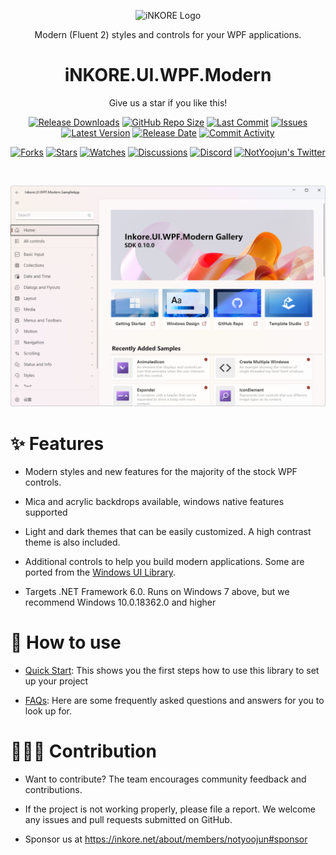 
<p align="center">
  <a target="_blank" rel="noopener noreferrer">
    <img width="128" src="[https://raw.githubusercontent.com/InkoreStudios/.github/main/assets/Inkore_Badge.png]()" alt="iNKORE Logo">
  </a>
</p>

<p align="center">Modern (Fluent 2) styles and controls for your WPF applications.</p>

<h1 align="center">
  iNKORE.UI.WPF.Modern
</h1>

<p align="center">Give us a star if you like this!</p>

<p align="center">
  <a href="https://github.com/iNKOREStudios/UI.WPF.Modern/releases"><img src="https://img.shields.io/github/downloads/iNKOREStudios/UI.WPF.Modern/total?color=%239F7AEA" alt="Release Downloads"></a>
  <a href="#"><img src="https://img.shields.io/github/repo-size/iNKOREStudios/UI.WPF.Modern?color=6882C4" alt="GitHub Repo Size"></a>
  <a href="#"><img src="https://img.shields.io/github/last-commit/iNKOREStudios/UI.WPF.Modern?color=%23638e66" alt="Last Commit"></a>
  <a href="#"><img src="https://img.shields.io/github/issues/iNKOREStudios/UI.WPF.Modern?color=f76642" alt="Issues"></a>
  <a href="#"><img src="https://img.shields.io/github/v/release/iNKOREStudios/UI.WPF.Modern?color=%4CF4A8B4" alt="Latest Version"></a>
  <a href="#"><img src="https://img.shields.io/github/release-date/iNKOREStudios/UI.WPF.Modern?color=%23b0a3e8" alt="Release Date"></a>
  <a href="https://github.com/iNKOREStudios/UI.WPF.Modern/commits/"><img src="https://img.shields.io/github/commit-activity/m/iNKOREStudios/UI.WPF.Modern" alt="Commit Activity"></a>
</p>

<p align="center">
  <a href="https://github.com/iNKOREStudios/UI.WPF.Modern/network/members"><img src="https://img.shields.io/github/forks/iNKOREStudios/UI.WPF.Modern?style=social" alt="Forks"></a>
  <a href="https://github.com/iNKOREStudios/UI.WPF.Modern/stargazers"><img src="https://img.shields.io/github/stars/iNKOREStudios/UI.WPF.Modern?style=social" alt="Stars"></a>
  <a href="https://github.com/iNKOREStudios/UI.WPF.Modern/watchers"><img src="https://img.shields.io/github/watchers/iNKOREStudios/UI.WPF.Modern?style=social" alt="Watches"></a>
  <a href="https://github.com/iNKOREStudios/UI.WPF.Modern/discussions"><img src="https://img.shields.io/github/discussions/iNKOREStudios/UI.WPF.Modern?style=social" alt="Discussions"></a>
  <a href="https://discord.gg/m6NPNVk4bs"><img src="https://img.shields.io/discord/1092738458805608561?style=social&label=Discord&logo=discord" alt="Discord"></a>
  <a href="https://twitter.com/NotYoojun"><img src="https://img.shields.io/twitter/follow/NotYoojun?style=social" alt="NotYoojun's Twitter"></a>
</p>

<br>
  
  ![Home of the SampleApp (Light theme)](docs/images/screenshot_home.png "Home of the SampleApp (Light theme)")

# ✨ Features

* Modern styles and new features for the majority of the stock WPF controls.
  
* Mica and acrylic backdrops available, windows native features supported

* Light and dark themes that can be easily customized. A high contrast theme is also included.

* Additional controls to help you build modern applications. Some are ported from the [Windows UI Library](https://github.com/microsoft/microsoft-ui-xaml).

* Targets .NET Framework 6.0. Runs on Windows 7 above, but we recommend Windows 10.0.18362.0 and higher



# 🤔 How to use

- [Quick Start](https://github.com/InkoreStudios/UI.WPF.Modern/blob/main/docs/Quick%20Start.md): This shows you the first steps how to use this library to set up your project

- [FAQs](https://github.com/InkoreStudios/UI.WPF.Modern/blob/main/docs/FAQs.md): Here are some frequently asked questions and answers for you to look up for.

# 🙋🏻‍♂️ Contribution

- Want to contribute? The team encourages community feedback and contributions.

- If the project is not working properly, please file a report. We welcome any issues and pull requests submitted on GitHub.

- Sponsor us at https://inkore.net/about/members/notyoojun#sponsor
